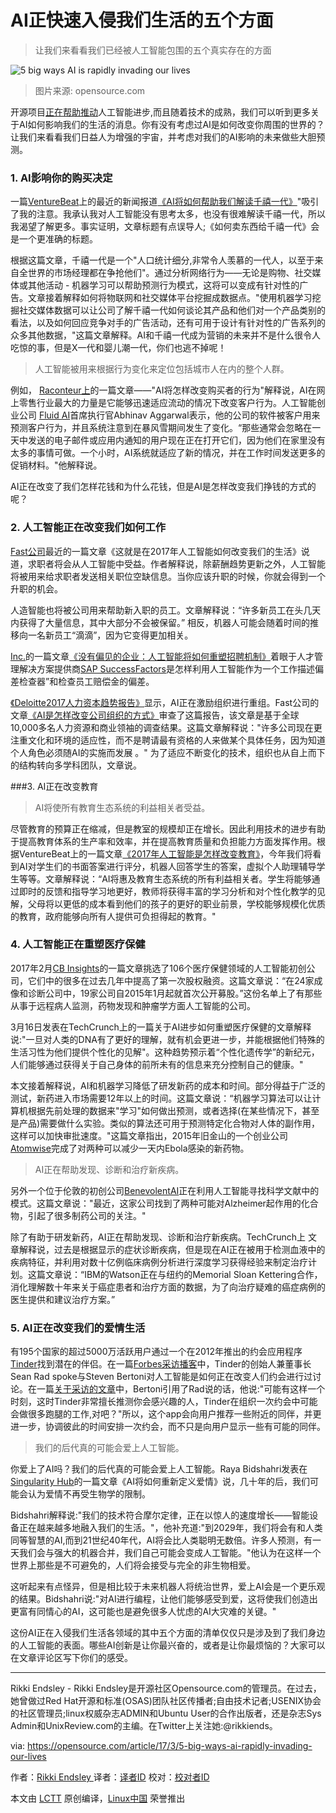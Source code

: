 
AI正快速入侵我们生活的五个方面
============================================================

> 让我们来看看我们已经被人工智能包围的五个真实存在的方面

 ![5 big ways AI is rapidly invading our lives](https://opensource.com/sites/default/files/styles/image-full-size/public/images/life/brain-think-ai-intelligence-ccby.png?itok=-EK6Vpz1 "5 big ways AI is rapidly invading our lives") 
> 图片来源: opensource.com

开源项目[正在帮助推动][2]人工智能进步,而且随着技术的成熟，我们可以听到更多关于AI如何影响我们的生活的消息。你有没有考虑过AI是如何改变你周围的世界的？让我们来看看我们日益人为增强的宇宙，并考虑对我们的AI影响的未来做些大胆预测。

### 1. AI影响你的购买决定

一篇[VentureBeat][3]上的最近的新闻报道[《AI将如何帮助我们解读千禧一代》][4]"吸引了我的注意。我承认我对人工智能没有思考太多，也没有很难解读千禧一代，所以我渴望了解更多。事实证明，文章标题有点误导人;《如何卖东西给千禧一代》会是一个更准确的标题。

根据这篇文章，千禧一代是一个"人口统计细分,非常令人羡慕的一代人，以至于来自全世界的市场经理都在争抢他们"。通过分析网络行为——无论是购物、社交媒体或其他活动 - 机器学习可以帮助预测行为模式，这将可以变成有针对性的广告。文章接着解释如何将物联网和社交媒体平台挖掘成数据点。"使用机器学习挖掘社交媒体数据可以让公司了解千禧一代如何谈论其产品和他们对一个产品类别的看法，以及如何回应竞争对手的广告活动，还有可用于设计有针对性的广告系列的众多其他数据，"这篇文章解释。AI和千禧一代成为营销的未来并不是什么很令人吃惊的事，但是X一代和婴儿潮一代，你们也逃不掉呢！

> 人工智能被用来根据行为变化来定位包括城市人在内的整个人群。

例如， [Raconteur上][23]的一篇文章——"AI将怎样改变购买者的行为"解释说，AI在网上零售行业最大的力量是它能够迅速适应流动的情况下改变客户行为。人工智能创业公司 [Fluid AI][25]首席执行官Abhinav
Aggarwal表示，他的公司的软件被客户用来预测客户行为，并且系统注意到在暴风雪期间发生了变化。“那些通常会忽略在一天中发送的电子邮件或应用内通知的用户现在正在打开它们，因为他们在家里没有太多的事情可做。一个小时，AI系统就适应了新的情况，并在工作时间发送更多的促销材料。"他解释说。

AI正在改变了我们怎样花钱和为什么花钱，但是AI是怎样改变我们挣钱的方式的呢？

### 2. 人工智能正在改变我们如何工作

[Fast公司][5]最近的一篇文章《这就是在2017年人工智能如何改变我们的生活》说道，求职者将会从人工智能中受益。作者解释说，除薪酬趋势更新之外，人工智能将被用来给求职者发送相关职位空缺信息。当你应该升职的时候，你就会得到一个升职的机会。

人造智能也将被公司用来帮助新入职的员工。文章解释说：“许多新员工在头几天内获得了大量信息，其中大部分不会被保留。” 相反，机器人可能会随着时间的推移向一名新员工“滴滴”，因为它变得更加相关。

[Inc.][7]的一篇文章[《没有偏见的企业：人工智能将如何重塑招聘机制》][8]着眼于人才管理解决方案提供商[SAP SuccessFactors][9]是怎样利用人工智能作为一个工作描述偏差检查器”和检查员工赔偿金的偏差。

[《Deloitte2017人力资本趋势报告》][10]显示，AI正在激励组织进行重组。Fast公司的文章[《AI是怎样改变公司组织的方式》][11]审查了这篇报告，该文章是基于全球10,000多名人力资源和商业领袖的调查结果。这篇文章解释说："许多公司现在更注重文化和环境的适应性，而不是聘请最有资格的人来做某个具体任务，因为知道个人角色必须随AI的实施而发展 。" 为了适应不断变化的技术，组织也从自上而下的结构转向多学科团队，文章说。

###3. AI正在改变教育

> AI将使所有教育生态系统的利益相关者受益。

尽管教育的预算正在缩减，但是教室的规模却正在增长。因此利用技术的进步有助于提高教育体系的生产率和效率，并在提高教育质量和负担能力方面发挥作用。根据VentureBeat上的一篇文章[《2017年人工智能是怎样改变教育》][26]，今年我们将看到AI对学生们的书面答案进行评分，机器人回答学生的答案，虚拟个人助理辅导学生等等。文章解释说：“AI将惠及教育生态系统的所有利益相关者。学生将能够通过即时的反馈和指导学习地更好，教师将获得丰富的学习分析和对个性化教学的见解，父母将以更低的成本看到他们的孩子的更好的职业前景，学校能够规模化优质的教育，政府能够向所有人提供可负担得起的教育。"

### 4. 人工智能正在重塑医疗保健

2017年2月[CB Insights][12]的一篇文章挑选了106个医疗保健领域的人工智能初创公司，它们中的很多在过去几年中提高了第一次股权融资。这篇文章说：“在24家成像和诊断公司中，19家公司自2015年1月起就首次公开募股。”这份名单上了有那些从事于远程病人监测，药物发现和肿瘤学方面人工智能的公司。

3月16日发表在TechCrunch上的一篇关于AI进步如何重塑医疗保健的文章解释说:"一旦对人类的DNA有了更好的理解，就有机会更进一步，并能根据他们特殊的生活习性为他们提供个性化的见解"。这种趋势预示着“个性化遗传学”的新纪元，人们能够通过获得关于自己身体的前所未有的信息来充分控制自己的健康。"

本文接着解释说，AI和机器学习降低了研发新药的成本和时间。部分得益于广泛的测试，新药进入市场需要12年以上的时间。这篇文章说：“机器学习算法可以让计算机根据先前处理的数据来"学习"如何做出预测，或者选择(在某些情况下，甚至是产品)需要做什么实验。类似的算法还可用于预测特定化合物对人体的副作用，这样可以加快审批速度。"这篇文章指出，2015年旧金山的一个创业公司[Atomwise][15]完成了对两种可以减少一天内Ebola感染的新药物。

> AI正在帮助发现、诊断和治疗新疾病。

另外一个位于伦敦的初创公司[BenevolentAI][27]正在利用人工智能寻找科学文献中的模式。这篇文章说："最近，这家公司找到了两种可能对Alzheimer起作用的化合物，引起了很多制药公司的关注。"

除了有助于研发新药，AI正在帮助发现、诊断和治疗新疾病。TechCrunch上 文章解释说，过去是根据显示的症状诊断疾病，但是现在AI正在被用于检测血液中的疾病特征，并利用对数十亿例临床病例分析进行深度学习获得经验来制定治疗计划。这篇文章说：“IBM的Watson正在与纽约的Memorial Sloan Kettering合作，消化理解数十年来关于癌症患者和治疗方面的数据，为了向治疗疑难的癌症病例的医生提供和建议治疗方案。”

### 5. AI正在改变我们的爱情生活
 
有195个国家的超过5000万活跃用户通过一个在2012年推出的约会应用程序[Tinder][16]找到潜在的伴侣。在一篇[Forbes采访播客][17]中，Tinder的创始人兼董事长Sean Rad spoke与Steven Bertoni对人工智能是如何正在改变人们约会进行过讨论。在一篇[关于采访的文章][18]中，Bertoni引用了Rad说的话，他说:"可能有这样一个时刻，这时Tinder非常擅长推测你会感兴趣的人，Tinder在组织一次约会中可能会做很多跑腿的工作,对吧？"所以，这个app会向用户推荐一些附近的同伴，并更进一步，协调彼此的时间安排一次约会，而不只是向用户显示一些有可能的同伴。

> 我们的后代真的可能会爱上人工智能。

你爱上了AI吗？我们的后代真的可能会爱上人工智能。Raya Bidshahri发表在[Singularity Hub][19]的一篇文章《AI将如何重新定义爱情》说，几十年的后，我们可能会认为爱情不再受生物学的限制。

Bidshahri解释说:"我们的技术符合摩尔定律，正在以惊人的速度增长——智能设备正在越来越多地融入我们的生活。"，他补充道:"到2029年，我们将会有和人类同等智慧的AI,而到21世纪40年代，AI将会比人类聪明无数倍。许多人预测，有一天我们会与强大的机器合并，我们自己可能会变成人工智能。"他认为在这样一个世界上那些是不可避免的，人们将会接受与完全的非生物相爱。

这听起来有点怪异，但是相比较于未来机器人将统治世界，爱上AI会是一个更乐观的结果。Bidshahri说:"对AI进行编程，让他们能够感受到爱，这将使我们创造出更富有同情心的AI，这可能也是避免很多人忧虑的AI大灾难的关键。"

这份AI正在入侵我们生活各领域的其中五个方面的清单仅仅只是涉及到了我们身边的人工智能的表面。哪些AI创新是让你最兴奋的，或者是让你最烦恼的？大家可以在文章评论区写下你们的感受。

--------------------------------------------------------------------------------

Rikki Endsley - Rikki Endsley是开源社区Opensource.com的管理员。在过去，她曾做过Red Hat开源和标准(OSAS)团队社区传播者;自由技术记者;USENIX协会的社区管理员;linux权威杂志ADMIN和Ubuntu User的合作出版者，还是杂志Sys Admin和UnixReview.com的主编。在Twitter上关注她:@rikkiends。



via: https://opensource.com/article/17/3/5-big-ways-ai-rapidly-invading-our-lives

作者：[Rikki Endsley ][a]
译者：[译者ID](https://github.com/译者ID)
校对：[校对者ID](https://github.com/校对者ID)

本文由 [LCTT](https://github.com/LCTT/TranslateProject) 原创编译，[Linux中国](https://linux.cn/) 荣誉推出

[a]:https://opensource.com/users/rikki-endsley
[1]:https://opensource.com/article/17/3/5-big-ways-ai-rapidly-invading-our-lives?rate=ORfqhKFu9dpA9aFfg-5Za9ZWGcBcx-f0cUlf_VZNeQs
[2]:https://www.linux.com/news/open-source-projects-are-transforming-machine-learning-and-ai
[3]:https://twitter.com/venturebeat
[4]:http://venturebeat.com/2017/03/16/how-ai-will-help-us-decipher-millennials/
[5]:https://opensource.com/article/17/3/5-big-ways-ai-rapidly-invading-our-lives
[6]:https://www.fastcompany.com/3066620/this-is-how-ai-will-change-your-work-in-2017
[7]:https://twitter.com/Inc
[8]:http://www.inc.com/bill-carmody/businesses-beyond-bias-how-ai-will-reshape-hiring-practices.html
[9]:https://www.successfactors.com/en_us.html
[10]:https://dupress.deloitte.com/dup-us-en/focus/human-capital-trends.html?id=us:2el:3pr:dup3575:awa:cons:022817:hct17
[11]:https://www.fastcompany.com/3068492/how-ai-is-changing-the-way-companies-are-organized
[12]:https://twitter.com/CBinsights
[13]:https://www.cbinsights.com/blog/artificial-intelligence-startups-healthcare/
[14]:https://techcrunch.com/2017/03/16/advances-in-ai-and-ml-are-reshaping-healthcare/
[15]:http://www.atomwise.com/
[16]:https://twitter.com/Tinder
[17]:https://www.forbes.com/podcasts/the-forbes-interview/#5e962e5624e1
[18]:https://www.forbes.com/sites/stevenbertoni/2017/02/14/tinders-sean-rad-on-how-technology-and-artificial-intelligence-will-change-dating/#4180fc2e5b99
[19]:https://twitter.com/singularityhub
[20]:https://singularityhub.com/2016/08/05/how-ai-will-redefine-love/
[21]:https://opensource.com/user/23316/feed
[22]:https://opensource.com/article/17/3/5-big-ways-ai-rapidly-invading-our-lives#comments
[23]:https://twitter.com/raconteur
[24]:https://www.raconteur.net/technology/how-ai-will-change-buyer-behaviour
[25]:http://www.fluid.ai/
[26]:http://venturebeat.com/2017/02/04/how-ai-will-transform-education-in-2017/
[27]:https://twitter.com/benevolent_ai
[28]:https://opensource.com/users/rikki-endsley

